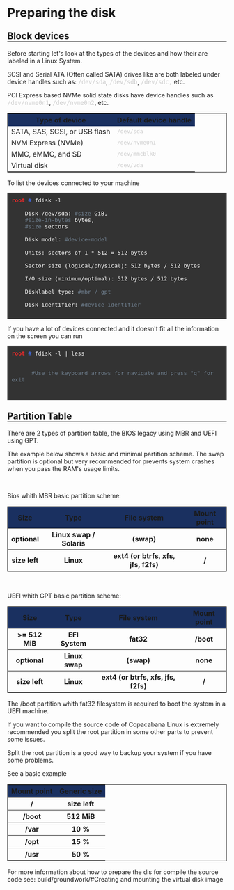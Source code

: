 <style>
  h2 {
    margin-top: 24px;
    border-bottom: 1px solid;
  }

  code {
    color: #ccc;
    font-family: monospace;
    font-size: 95%;
  }

  .cmd-box {
    background: #333;
    color: #fff;
    font-family: monospace;
    font-size: 95%;
    padding: 10px;
  }

  .cmd-box code {
    display: block;
    color: #fff;
  }

  .cmd-box code.nl::before {
    content: "root # ";
    font-weight: bold;
    background: linear-gradient(90deg, #ef2929 70%, royalblue 50%);
    -webkit-background-clip: text;
    color: transparent;
  }

  .cmd-box .comment {
    color: slategray;
  }
</style>

<h1>Preparing the disk</h1>

<!-- Block devices start -->
<h2>Block devices</h2>

<p>Before starting let's look at the types of the devices and how their
  are labeled in a Linux System.
</p>

<p>SCSI and Serial ATA (Often called SATA) drives like are both labeled under device handles such as:
  <code>/dev/sda</code>,
  <code>/dev/sdb</code>,
  <code>/dev/sdc,</code> etc.
</p>

<p>PCI Express based NVMe solid state disks have
  device handles such as
  <code>/dev/nvme0n1</code>,
  <code>/dev/nvme0n2</code>, etc.
</p>

<table style="border: 1px solid">
  <tbody>
    <tr style="background-color:#1A3060">
      <th>Type of device</th>
      <th>Default device handle</th>
    </tr>
    <tr>
      <td>SATA, SAS, SCSI, or USB flash</td>
      <td><code>/dev/sda</code></td>
    </tr>
    <tr>
      <td>NVM Express (NVMe)</td>
      <td><code>/dev/nvme0n1</code></td>
    </tr>
    <tr>
      <td>MMC, eMMC, and SD</td>
      <td><code>/dev/mmcblk0</code></td>
    </tr>
    <tr>
      <td>Virtual disk</td>
      <td><code>/dev/vda</code></td>
    </tr>
  </tbody>
</table>

<p>To list the devices connected to your machine</p>

<div class="cmd-box">
  <code class="nl">fdisk -l</code>
  <code>
    Disk /dev/sda: <span class="comment">#size</span> GiB, 
    <span class="comment">#size-in-bytes</span> bytes, 
    <span class="comment">#size</span> sectors<br>
    Disk model: <span class="comment">#device-model</span><br>
    Units: sectors of 1 * 512 = 512 bytes<br>
    Sector size (logical/physical): 512 bytes / 512 bytes<br>
    I/O size (minimum/optimal): 512 bytes / 512 bytes<br>
    Disklabel type: <span class="comment">#mbr / gpt</span><br>
    Disk identifier: <span class="comment">#device identifier</span>
  </code>
</div>

<p>If you have a lot of devices connected and it doesn't fit all the
  information on the screen you can run
</p>

<div class="cmd-box">
  <code class="nl">fdisk -l | less</code>
  <code>
    <span class="comment">
      #Use the keyboard arrows for navigate and press "q" for exit
    </span>
  </code>
</div>

<!-- Block devices end -->

<!-- Partition Table start -->

<h2>Partition Table</h2>

<p>There are 2 types of partition table,
  the BIOS legacy using MBR and UEFI using GPT.
</p>

<p>The example below shows a basic and minimal
  partition scheme. The swap partition is optional
  but very recommended for prevents system crashes
  when you pass the RAM's usage limits.
</p>

<br>
<p>Bios whith MBR basic partition scheme:</p>

<table style="border: 1px solid">
  <tbody>
    <tr style="background-color:#1A3060">
      <th>Size</th>
      <th>Type</th>
      <th>File system</th>
      <th>Mount point</th>
    </tr>
    <tr>
      <th>optional</th>
      <th>Linux swap / Solaris</th>
      <th>(swap)</th>
      <th>none</th>
    </tr>
    <tr>
      <th>size left</th>
      <th>Linux</th>
      <th>ext4 (or btrfs, xfs, jfs, f2fs)</th>
      <th>/</th>
    </tr>
  </tbody>
</table>

<br>
<p>UEFI whith GPT basic partition scheme:</p>

<table style="border: 1px solid">
  <tbody>
    <tr style="background-color:#1A3060">
      <th>Size</th>
      <th>Type</th>
      <th>File system</th>
      <th>Mount point</th>
    </tr>
    <tr>
      <th>>= 512 MiB</th>
      <th>EFI System</th>
      <th>fat32</th>
      <th>/boot</th>
    </tr>
    <tr>
      <th>optional</th>
      <th>Linux swap</th>
      <th>(swap)</th>
      <th>none</th>
    </tr>
    <tr>
      <th>size left</th>
      <th>Linux</th>
      <th>ext4 (or btrfs, xfs, jfs, f2fs)</th>
      <th>/</th>
    </tr>
  </tbody>
</table>

<p>The /boot partition whith fat32 filesystem is required to boot the system in a UEFI machine.</p>

<p>If you want to compile the source code of Copacabana Linux is extremely recommended you split the root partition in some other parts to prevent some issues.</p>

<p>Split the root partition is a good way to backup your system if you have some problems.</p>

<p>See a basic example</p>

<table style="border: 1px solid">
  <tbody>
    <tr style="background-color:#1A3060">
      <th>Mount point</th>
      <th>Generic size</th>
    </tr>
    <tr>
      <th>/</th>
      <th>size left</th>
    </tr>
    <tr>
      <th>/boot</th>
      <th>512 MiB</th>
    </tr>
    <tr>
      <th>/var</th>
      <th>10 %</th>
    </tr>
    <tr>
      <th>/opt</th>
      <th>15 %</th>
    </tr>
    <tr>
      <th>/usr</th>
      <th>50 %</th>
    </tr>
  </tbody>
</table>

<p>For more information about how to prepare the dis for compile the source code see: build/groundwork/#Creating and mounting the virtual disk image</p>

<!-- Partition Table end -->
